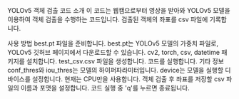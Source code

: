 YOLOv5 객체 검출 코드
소개
이 코드는 웹캠으로부터 영상을 받아와 YOLOv5 모델을 이용하여 객체 검출을 수행하는 코드입니다. 검출된 객체의 좌표를 csv 파일에 기록합니다.

사용 방법
best.pt 파일을 준비합니다. best.pt는 YOLOv5 모델의 가중치 파일로, YOLOv5 깃허브 페이지에서 다운로드할 수 있습니다.
cv2, torch, csv, datetime 패키지를 설치합니다.
test_csv.csv 파일을 생성합니다.
코드를 실행합니다.
기타 정보
conf_thres와 iou_thres는 모델의 하이퍼파라미터입니다.
device는 모델을 실행할 디바이스를 설정합니다. 현재는 CPU만을 사용합니다.
객체 검출 후 좌표를 저장할 csv 파일의 이름과 포맷을 설정합니다.
코드 실행 중 'q'를 누르면 종료됩니다.
